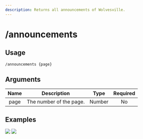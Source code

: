 ```yaml
---
description: Returns all announcements of Wolvesville.
---
```


# /announcements

## Usage

```
/announcements {page}
```

## Arguments

| Name | Description             | Type   | Required |
| :--: | :---------------------: | :----: | :------: |
| page | The number of the page. | Number | No       |

## Examples

![](https://github.com/user-attachments/assets/d5019094-7805-4311-9735-8c2af8c52048)
![](https://github.com/user-attachments/assets/639d7343-b2c7-43f5-a82e-51e370420b3b)